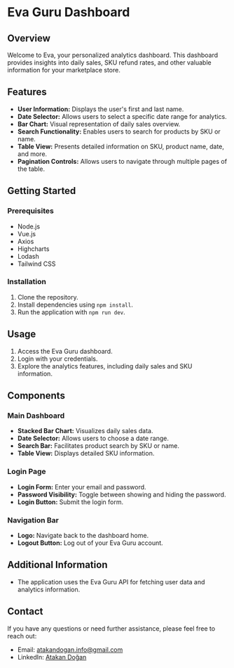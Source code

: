 # Eva Guru Dashboard

## Overview

Welcome to Eva, your personalized analytics dashboard. This dashboard provides insights into daily sales, SKU refund rates, and other valuable information for your marketplace store.

## Features

- **User Information:** Displays the user's first and last name.
- **Date Selector:** Allows users to select a specific date range for analytics.
- **Bar Chart:** Visual representation of daily sales overview.
- **Search Functionality:** Enables users to search for products by SKU or name.
- **Table View:** Presents detailed information on SKU, product name, date, and more.
- **Pagination Controls:** Allows users to navigate through multiple pages of the table.

## Getting Started

### Prerequisites

- Node.js
- Vue.js
- Axios
- Highcharts
- Lodash
- Tailwind CSS

### Installation

1. Clone the repository.
2. Install dependencies using `npm install`.
3. Run the application with `npm run dev`.

## Usage

1. Access the Eva Guru dashboard.
2. Login with your credentials.
3. Explore the analytics features, including daily sales and SKU information.

## Components

### Main Dashboard

- **Stacked Bar Chart:** Visualizes daily sales data.
- **Date Selector:** Allows users to choose a date range.
- **Search Bar:** Facilitates product search by SKU or name.
- **Table View:** Displays detailed SKU information.

### Login Page

- **Login Form:** Enter your email and password.
- **Password Visibility:** Toggle between showing and hiding the password.
- **Login Button:** Submit the login form.

### Navigation Bar

- **Logo:** Navigate back to the dashboard home.
- **Logout Button:** Log out of your Eva Guru account.

## Additional Information

- The application uses the Eva Guru API for fetching user data and analytics information.

## Contact

If you have any questions or need further assistance, please feel free to reach out:

- Email: atakandogan.info@gmail.com
- LinkedIn: [Atakan Doğan](https://www.linkedin.com/in/atakandoan/)
